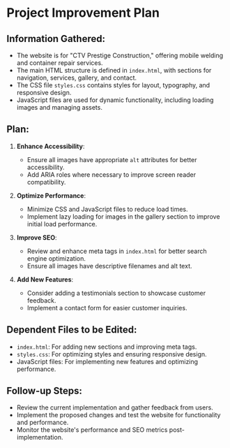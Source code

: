 # Project Improvement Plan

## Information Gathered:
- The website is for "CTV Prestige Construction," offering mobile welding and container repair services.
- The main HTML structure is defined in `index.html`, with sections for navigation, services, gallery, and contact.
- The CSS file `styles.css` contains styles for layout, typography, and responsive design.
- JavaScript files are used for dynamic functionality, including loading images and managing assets.

## Plan:
1. **Enhance Accessibility**:
   - Ensure all images have appropriate `alt` attributes for better accessibility.
   - Add ARIA roles where necessary to improve screen reader compatibility.

2. **Optimize Performance**:
   - Minimize CSS and JavaScript files to reduce load times.
   - Implement lazy loading for images in the gallery section to improve initial load performance.

3. **Improve SEO**:
   - Review and enhance meta tags in `index.html` for better search engine optimization.
   - Ensure all images have descriptive filenames and alt text.

4. **Add New Features**:
   - Consider adding a testimonials section to showcase customer feedback.
   - Implement a contact form for easier customer inquiries.

## Dependent Files to be Edited:
- `index.html`: For adding new sections and improving meta tags.
- `styles.css`: For optimizing styles and ensuring responsive design.
- JavaScript files: For implementing new features and optimizing performance.

## Follow-up Steps:
- Review the current implementation and gather feedback from users.
- Implement the proposed changes and test the website for functionality and performance.
- Monitor the website's performance and SEO metrics post-implementation.
